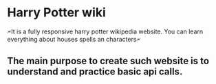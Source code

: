 # Harry Potter wiki

🗲It is a fully responsive harry potter wikipedia website. You can learn everything about houses spells an characters🗲

## The main purpose to create such website is to understand and practice basic api calls. 
